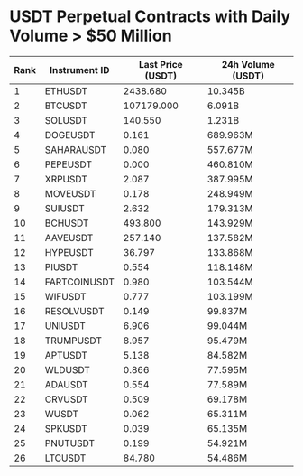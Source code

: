 # USDT Perpetual Contracts with Daily Volume > $50 Million

| Rank | Instrument ID | Last Price (USDT) | 24h Volume (USDT) |
|------|---------------|-------------------|-------------------|
| 1 | ETHUSDT | 2438.680 | 10.345B |
| 2 | BTCUSDT | 107179.000 | 6.091B |
| 3 | SOLUSDT | 140.550 | 1.231B |
| 4 | DOGEUSDT | 0.161 | 689.963M |
| 5 | SAHARAUSDT | 0.080 | 557.677M |
| 6 | PEPEUSDT | 0.000 | 460.810M |
| 7 | XRPUSDT | 2.087 | 387.995M |
| 8 | MOVEUSDT | 0.178 | 248.949M |
| 9 | SUIUSDT | 2.632 | 179.313M |
| 10 | BCHUSDT | 493.800 | 143.929M |
| 11 | AAVEUSDT | 257.140 | 137.582M |
| 12 | HYPEUSDT | 36.797 | 133.868M |
| 13 | PIUSDT | 0.554 | 118.148M |
| 14 | FARTCOINUSDT | 0.980 | 103.544M |
| 15 | WIFUSDT | 0.777 | 103.199M |
| 16 | RESOLVUSDT | 0.149 | 99.837M |
| 17 | UNIUSDT | 6.906 | 99.044M |
| 18 | TRUMPUSDT | 8.957 | 95.479M |
| 19 | APTUSDT | 5.138 | 84.582M |
| 20 | WLDUSDT | 0.866 | 77.595M |
| 21 | ADAUSDT | 0.554 | 77.589M |
| 22 | CRVUSDT | 0.509 | 69.178M |
| 23 | WUSDT | 0.062 | 65.311M |
| 24 | SPKUSDT | 0.039 | 65.135M |
| 25 | PNUTUSDT | 0.199 | 54.921M |
| 26 | LTCUSDT | 84.780 | 54.486M |
